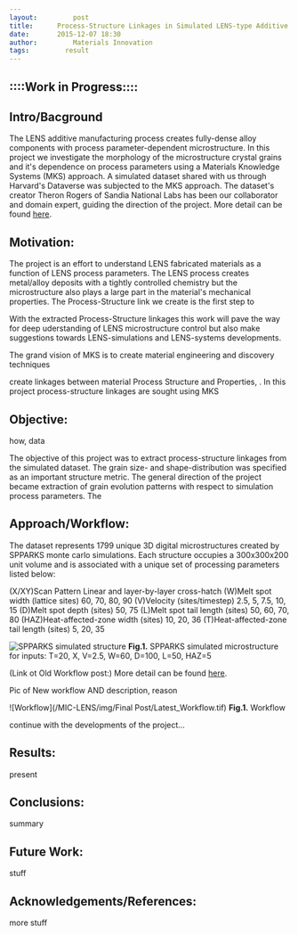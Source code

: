 ```yaml
---
layout:     	post
title:      Process-Structure Linkages in Simulated LENS-type Additive Manufacturing Microstructures: Final Post
date:       2015-12-07 18:30
author:     	Materials Innovation
tags:         result
---
```

::::Work in Progress::::
----------------

Intro/Bacground
---------------
The LENS additive manufacturing process creates fully-dense alloy components with process parameter-dependent microstructure. In this project we investigate the morphology of the microstructure crystal grains and it's dependence on process parameters using a Materials Knowledge Systems (MKS) approach. A simulated dataset shared with us through Harvard's Dataverse was subjected to the MKS approach. The dataset's creator Theron Rogers of Sandia National Labs has been our collaborator and domain expert, guiding the direction of the project. More detail can be found [here](http://materials-informatics-class-fall2015.github.io/MIC-LENS/2015/09/24/Intro_LENS/).

Motivation:
-----------
The project is an effort to understand LENS fabricated materials as a function of LENS process parameters. The LENS process creates metal/alloy deposits with a tightly controlled chemistry but the microstructure also plays a large part in the material's mechanical properties. The Process-Structure link we create is the first step to 

With the extracted Process-Structure linkages this work will pave the way for deep uderstanding of LENS microstructure control but also make suggestions towards LENS-simulations and LENS-systems developments.  



The grand vision of MKS is to create material engineering and discovery techniques 

create linkages between material Process Structure and Properties, . In this project process-structure linkages are sought using MKS


 

Objective:
----------
how, data

The objective of this project was to extract process-structure linkages from the simulated dataset. The grain size- and shape-distribution was specified as an important structure metric. The general direction of the project became extraction of grain evolution patterns with respect to simulation process parameters. The 

Approach/Workflow:
------------------
The dataset represents 1799 unique 3D digital microstructures created by SPPARKS monte carlo simulations. Each structure occupies a 300x300x200 unit volume and is associated with a unique set of processing parameters listed below:

(X/XY)Scan Pattern	Linear and layer-by-layer cross-hatch
(W)Melt spot width (lattice sites)	60, 70, 80, 90
(V)Velocity (sites/timestep)	2.5, 5, 7.5, 10, 15
(D)Melt spot depth (sites)	 50, 75
(L)Melt spot tail length (sites)	50, 60, 70, 80
(HAZ)Heat-affected-zone width (sites)	10, 20, 36
(T)Heat-affected-zone tail length (sites)	5, 20, 35

![SPPARKS simulated structure](/MIC-LENS/img/GB_post/Full_structure.png)
**Fig.1.** SPPARKS simulated microstructure for inputs: T=20, X, V=2.5, W=60, D=100, L=50, HAZ=5


(Link ot Old Workflow post:) 
More detail can be found [here](http://materials-informatics-class-fall2015.github.io/MIC-LENS/2015/09/30/Workflow_and_Proposed_Tools-Problems/).


Pic of New workflow AND description, reason

![Workflow](/MIC-LENS/img/Final Post/Latest_Workflow.tif)
**Fig.1.** Workflow


continue with the developments of the project...

Results:
--------
present

Conclusions:
------------
summary


Future Work:
------------
stuff

Acknowledgements/References:
----------------------------
more stuff